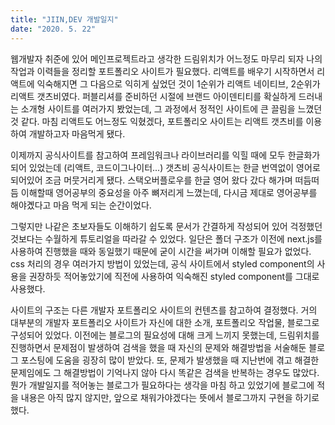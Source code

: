 ```yaml
---
title: "JIIN,DEV 개발일지"
date: "2020. 5. 22"
---
```

웹개발자 취준에 있어 메인프로젝트라고 생각한 드림위치가 어느정도 마무리 되자 나의 작업과 이력들을 정리할 포트폴리오 사이트가 필요했다. 리액트를 배우기 시작하면서 리액트에 익숙해지면 그 다음으로 익히게 싶었던 것이 1순위가 리액트 네이티브, 2순위가 리액트 갯츠비였다. 퍼블리셔를 준비하던 시절에 브랜드 아이덴티티를 확실하게 드러내는 소개형 사이트를 여러가지 봤었는데, 그 과정에서 정적인 사이트에 큰 끌림을 느꼈던것 같다. 마침 리액트도 어느정도 익혔겠다, 포트폴리오 사이트는 리액트 갯츠비를 이용하여 개발하고자 마음먹게 됐다.

이제까지 공식사이트를 참고하여 프레임워크나 라이브러리를 익힐 때에 모두 한글화가 되어 있었는데 (리액트, 코드이그나이터...) 갯츠비 공식사이트는 한글 번역없이 영어로 되어있어 조금 머뭇거리게 됐다. 스택오버플로우를 한글 영어 왔다 갔다 해가며 떠듬떠듬 이해할때 영어공부의 중요성을 아주 뼈저리게 느꼈는데, 다시금 제대로 영어공부를 해야곘다고 마음 먹게 되는 순간이었다.

그렇지만 나같은 초보자들도 이해하기 쉽도록 문서가 간결하게 작성되어 있어 걱정했던 것보다는 수월하게 튜토리얼을 따라갈 수 있었다. 일단은 폴더 구조가 이전에 next.js를 사용하여 진행했을 때와 동일했기 때문에 굳이 시간을 써가며 이해할 필요가 없었다. css 처리의 경우 여러가지 방법이 있었는데, 공식 사이트에서 styled component의 사용을 권장하듯 적어놓았기에 직전에 사용하여 익숙해진 styled component를 그대로 사용했다.

사이트의 구조는 다른 개발자 포트폴리오 사이트의 컨텐츠를 참고하여 결정했다. 거의 대부분의 개발자 포트폴리오 사이트가 자신에 대한 소개, 포트폴리오 작업물, 블로그로 구성되어 있었다. 이전에는 블로그의 필요성에 대해 크게 느끼지 못했는데, 드림위치를 진행하면서 문제점이 발생하여 검색을 했을 때 자신의 문제와 해결방법을 서술해둔 블로그 포스팅에 도움을 굉장히 많이 받았다. 또, 문제가 발생했을 때 지난번에 겪고 해결한 문제임에도 그 해결방법이 기억나지 않아 다시 똑같은 검색을 반복하는 경우도 많았다. 뭔가 개발일지를 적어놓는 블로그가 필요하다는 생각을 마침 하고 있었기에 블로그에 적을 내용은 아직 많지 않지만, 앞으로 채워가야겠다는 뜻에서 블로그까지 구현을 하기로 했다. 
